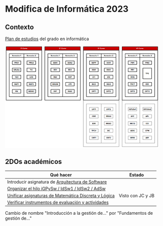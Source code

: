 #  Modifica de Informática 2023

## Contexto

[Plan de estudios](https://www.uneatlantico.es/escuela-politecnica-superior/estudios-grado-oficial-en-ingenieria-informatica) del grado en informática

![](./images/mapaGradoInformatica.png)


## 2DOs académicos

|Qué hacer|Estado|
|-|-|
Introducir asignatura de [Arquitectura de Software](./AdSw.md)|
[Organizar el hilo iGPySw / IdSw1 / IdSw2 / AdSw](./organizarHilo.md)|
[Unificar asignaturas de Matemática Discreta y Lógica](./unificarMDisLog.md)|Visto con JC y JB
[Verificar instrumentos de evaluación y actividades](./evaluacionesInformatica.md)|
Cambio de nombre "Introducción a la gestión de..." por "Fundamentos de gestión de..."
